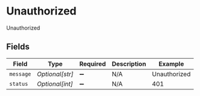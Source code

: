 # Unauthorized

Unauthorized


## Fields

| Field              | Type               | Required           | Description        | Example            |
| ------------------ | ------------------ | ------------------ | ------------------ | ------------------ |
| `message`          | *Optional[str]*    | :heavy_minus_sign: | N/A                | Unauthorized       |
| `status`           | *Optional[int]*    | :heavy_minus_sign: | N/A                | 401                |